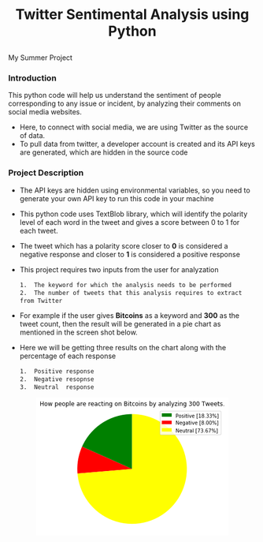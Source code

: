 # <p align="center">Twitter Sentimental Analysis using Python</p> 

My Summer Project

### Introduction
This python code will help us understand the sentiment of people corresponding to any issue or incident, by analyzing their comments on social media websites. 
- Here, to connect with social media, we are using Twitter as the source of data. 
- To pull data from twitter, a developer account is created and its API keys are generated, which are hidden in the source code

### Project Description 
- The API keys are hidden using environmental variables, so you need to generate your own API key to run this code in your machine
- This python code uses TextBlob library, which will identify the polarity level of each word in the tweet and gives a score between 0 to 1 for each tweet. 
- The tweet which has a polarity score closer to **0** is considered a negative response and closer to **1** is considered a positive response
- This project requires two inputs from the user for analyzation

      1.  The keyword for which the analysis needs to be performed
      2.  The number of tweets that this analysis requires to extract from Twitter
- For example if the user gives **Bitcoins** as a keyword and **300** as the tweet count, then the result will be generated in a pie chart as mentioned in the screen shot below. 
- Here we will be getting three results on the chart along with the percentage of each response

      1.  Positive response
      2.  Negative resopnse
      3.  Neutral  response

<p align="center"><img src="Twitter Sentimental Result.png"></p>
